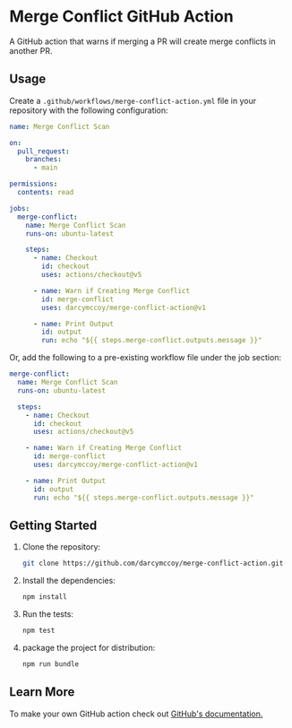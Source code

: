 # Merge Conflict GitHub Action

A GitHub action that warns if merging a PR will create merge conflicts in another PR.

## Usage

Create a `.github/workflows/merge-conflict-action.yml` file in your repository with the following configuration:

```yml
name: Merge Conflict Scan

on:
  pull_request:
    branches:
      - main

permissions:
  contents: read

jobs:
  merge-conflict:
    name: Merge Conflict Scan
    runs-on: ubuntu-latest

    steps:
      - name: Checkout
        id: checkout
        uses: actions/checkout@v5

      - name: Warn if Creating Merge Conflict
        id: merge-conflict
        uses: darcymccoy/merge-conflict-action@v1

      - name: Print Output
        id: output
        run: echo "${{ steps.merge-conflict.outputs.message }}"
```

Or, add the following to a pre-existing workflow file under the job section:

```yml
merge-conflict:
  name: Merge Conflict Scan
  runs-on: ubuntu-latest

  steps:
    - name: Checkout
      id: checkout
      uses: actions/checkout@v5

    - name: Warn if Creating Merge Conflict
      id: merge-conflict
      uses: darcymccoy/merge-conflict-action@v1

    - name: Print Output
      id: output
      run: echo "${{ steps.merge-conflict.outputs.message }}"
```

## Getting Started

1. Clone the repository:

   ```bash
   git clone https://github.com/darcymccoy/merge-conflict-action.git
   ```

1. Install the dependencies:

   ```bash
   npm install
   ```

1. Run the tests:

   ```bash
   npm test
   ```

1. package the project for distribution:

   ```bash
   npm run bundle
   ```

## Learn More

To make your own GitHub action check out [GitHub's documentation.](https://docs.github.com/en/actions/how-tos/create-and-publish-actions)
